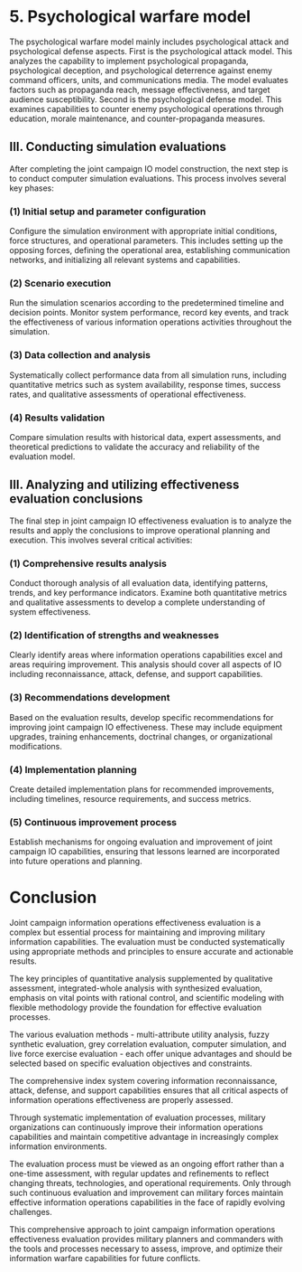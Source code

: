 # 5. Psychological warfare model

The psychological warfare model mainly includes psychological attack and psychological defense aspects. First is the psychological attack model. This analyzes the capability to implement psychological propaganda, psychological deception, and psychological deterrence against enemy command officers, units, and communications media. The model evaluates factors such as propaganda reach, message effectiveness, and target audience susceptibility. Second is the psychological defense model. This examines capabilities to counter enemy psychological operations through education, morale maintenance, and counter-propaganda measures.

## III. Conducting simulation evaluations

After completing the joint campaign IO model construction, the next step is to conduct computer simulation evaluations. This process involves several key phases:

### (1) Initial setup and parameter configuration

Configure the simulation environment with appropriate initial conditions, force structures, and operational parameters. This includes setting up the opposing forces, defining the operational area, establishing communication networks, and initializing all relevant systems and capabilities.

### (2) Scenario execution

Run the simulation scenarios according to the predetermined timeline and decision points. Monitor system performance, record key events, and track the effectiveness of various information operations activities throughout the simulation.

### (3) Data collection and analysis

Systematically collect performance data from all simulation runs, including quantitative metrics such as system availability, response times, success rates, and qualitative assessments of operational effectiveness.

### (4) Results validation

Compare simulation results with historical data, expert assessments, and theoretical predictions to validate the accuracy and reliability of the evaluation model.

## III. Analyzing and utilizing effectiveness evaluation conclusions

The final step in joint campaign IO effectiveness evaluation is to analyze the results and apply the conclusions to improve operational planning and execution. This involves several critical activities:

### (1) Comprehensive results analysis

Conduct thorough analysis of all evaluation data, identifying patterns, trends, and key performance indicators. Examine both quantitative metrics and qualitative assessments to develop a complete understanding of system effectiveness.

### (2) Identification of strengths and weaknesses

Clearly identify areas where information operations capabilities excel and areas requiring improvement. This analysis should cover all aspects of IO including reconnaissance, attack, defense, and support capabilities.

### (3) Recommendations development

Based on the evaluation results, develop specific recommendations for improving joint campaign IO effectiveness. These may include equipment upgrades, training enhancements, doctrinal changes, or organizational modifications.

### (4) Implementation planning

Create detailed implementation plans for recommended improvements, including timelines, resource requirements, and success metrics.

### (5) Continuous improvement process

Establish mechanisms for ongoing evaluation and improvement of joint campaign IO capabilities, ensuring that lessons learned are incorporated into future operations and planning.

# Conclusion

Joint campaign information operations effectiveness evaluation is a complex but essential process for maintaining and improving military information capabilities. The evaluation must be conducted systematically using appropriate methods and principles to ensure accurate and actionable results.

The key principles of quantitative analysis supplemented by qualitative assessment, integrated-whole analysis with synthesized evaluation, emphasis on vital points with rational control, and scientific modeling with flexible methodology provide the foundation for effective evaluation processes.

The various evaluation methods - multi-attribute utility analysis, fuzzy synthetic evaluation, grey correlation evaluation, computer simulation, and live force exercise evaluation - each offer unique advantages and should be selected based on specific evaluation objectives and constraints.

The comprehensive index system covering information reconnaissance, attack, defense, and support capabilities ensures that all critical aspects of information operations effectiveness are properly assessed.

Through systematic implementation of evaluation processes, military organizations can continuously improve their information operations capabilities and maintain competitive advantage in increasingly complex information environments.

The evaluation process must be viewed as an ongoing effort rather than a one-time assessment, with regular updates and refinements to reflect changing threats, technologies, and operational requirements. Only through such continuous evaluation and improvement can military forces maintain effective information operations capabilities in the face of rapidly evolving challenges.

This comprehensive approach to joint campaign information operations effectiveness evaluation provides military planners and commanders with the tools and processes necessary to assess, improve, and optimize their information warfare capabilities for future conflicts.